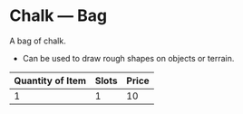 # Chalk — Bag

A bag of chalk.

- Can be used to draw rough shapes on objects or terrain.

| Quantity of Item |  Slots | Price |
| ---------------- | ------ | ----- |
| 1                | 1      | 10    |
